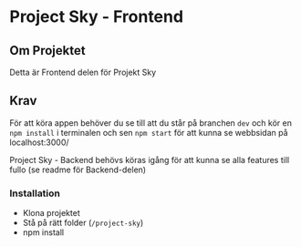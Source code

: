 # Project Sky - Frontend

## Om Projektet

Detta är Frontend delen för Projekt Sky

## Krav

För att köra appen behöver du se till att du står på branchen `dev` och kör en `npm install` i terminalen och sen 
`npm start` för att kunna se webbsidan på localhost:3000/

Project Sky - Backend behövs köras igång för att kunna se alla features till fullo (se readme för Backend-delen)

### Installation

- Klona projektet
- Stå på rätt folder (`/project-sky`)
- npm install